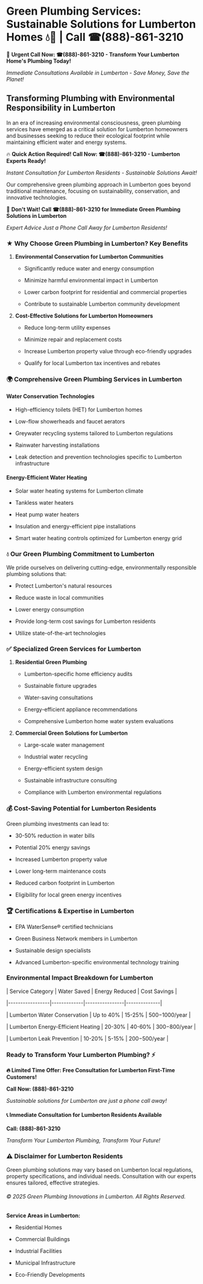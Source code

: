# Green Plumbing Services: Sustainable Solutions for Lumberton Homes 💧🌿 | Call ☎(888)-861-3210

🚨 **Urgent Call Now: ☎(888)-861-3210 - Transform Your Lumberton Home's Plumbing Today!**
*Immediate Consultations Available in Lumberton - Save Money, Save the Planet!*

## Transforming Plumbing with Environmental Responsibility in Lumberton

In an era of increasing environmental consciousness, green plumbing services have emerged as a critical solution for Lumberton homeowners and businesses seeking to reduce their ecological footprint while maintaining efficient water and energy systems. 

🔥 **Quick Action Required! Call Now: ☎(888)-861-3210 - Lumberton Experts Ready!**
*Instant Consultation for Lumberton Residents - Sustainable Solutions Await!*

Our comprehensive green plumbing approach in Lumberton goes beyond traditional maintenance, focusing on sustainability, conservation, and innovative technologies.

🚨 **Don't Wait! Call ☎(888)-861-3210 for Immediate Green Plumbing Solutions in Lumberton**
*Expert Advice Just a Phone Call Away for Lumberton Residents!*

### ★ Why Choose Green Plumbing in Lumberton? Key Benefits

1. **Environmental Conservation for Lumberton Communities** 
   - Significantly reduce water and energy consumption
   - Minimize harmful environmental impact in Lumberton
   - Lower carbon footprint for residential and commercial properties
   - Contribute to sustainable Lumberton community development

2. **Cost-Effective Solutions for Lumberton Homeowners** 
   - Reduce long-term utility expenses
   - Minimize repair and replacement costs
   - Increase Lumberton property value through eco-friendly upgrades
   - Qualify for local Lumberton tax incentives and rebates

### 🌍 Comprehensive Green Plumbing Services in Lumberton

#### Water Conservation Technologies
- High-efficiency toilets (HET) for Lumberton homes
- Low-flow showerheads and faucet aerators
- Greywater recycling systems tailored to Lumberton regulations
- Rainwater harvesting installations
- Leak detection and prevention technologies specific to Lumberton infrastructure

#### Energy-Efficient Water Heating
- Solar water heating systems for Lumberton climate
- Tankless water heaters
- Heat pump water heaters
- Insulation and energy-efficient pipe installations
- Smart water heating controls optimized for Lumberton energy grid

### 💧 Our Green Plumbing Commitment to Lumberton

We pride ourselves on delivering cutting-edge, environmentally responsible plumbing solutions that:
- Protect Lumberton's natural resources
- Reduce waste in local communities
- Lower energy consumption
- Provide long-term cost savings for Lumberton residents
- Utilize state-of-the-art technologies

### ✅ Specialized Green Services for Lumberton

1. **Residential Green Plumbing**
   - Lumberton-specific home efficiency audits
   - Sustainable fixture upgrades
   - Water-saving consultations
   - Energy-efficient appliance recommendations
   - Comprehensive Lumberton home water system evaluations

2. **Commercial Green Solutions for Lumberton**
   - Large-scale water management
   - Industrial water recycling
   - Energy-efficient system design
   - Sustainable infrastructure consulting
   - Compliance with Lumberton environmental regulations

### 💰 Cost-Saving Potential for Lumberton Residents

Green plumbing investments can lead to:
- 30-50% reduction in water bills
- Potential 20% energy savings
- Increased Lumberton property value
- Lower long-term maintenance costs
- Reduced carbon footprint in Lumberton
- Eligibility for local green energy incentives

### 🏆 Certifications & Expertise in Lumberton

- EPA WaterSense® certified technicians
- Green Business Network members in Lumberton
- Sustainable design specialists
- Advanced Lumberton-specific environmental technology training

### Environmental Impact Breakdown for Lumberton

| Service Category | Water Saved | Energy Reduced | Cost Savings |
|-----------------|-------------|----------------|--------------|
| Lumberton Water Conservation | Up to 40% | 15-25% | $500-$1000/year |
| Lumberton Energy-Efficient Heating | 20-30% | 40-60% | $300-$800/year |
| Lumberton Leak Prevention | 10-20% | 5-15% | $200-$500/year |

### Ready to Transform Your Lumberton Plumbing? ⚡

**🔥 Limited Time Offer: Free Consultation for Lumberton First-Time Customers!**

**Call Now: (888)-861-3210**
*Sustainable solutions for Lumberton are just a phone call away!*

#### 📞 Immediate Consultation for Lumberton Residents Available

**Call: (888)-861-3210**
*Transform Your Lumberton Plumbing, Transform Your Future!*

### ⚠️ Disclaimer for Lumberton Residents

Green plumbing solutions may vary based on Lumberton local regulations, property specifications, and individual needs. Consultation with our experts ensures tailored, effective strategies.

###### © 2025 Green Plumbing Innovations in Lumberton. All Rights Reserved.

**Service Areas in Lumberton:** 
- Residential Homes
- Commercial Buildings
- Industrial Facilities
- Municipal Infrastructure
- Eco-Friendly Developments